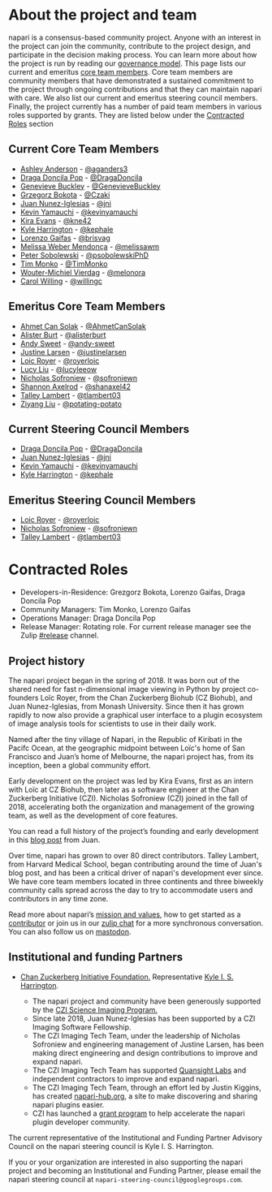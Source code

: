 # About the project and team

napari is a consensus-based community project. Anyone with an interest in the project can join the community, contribute to the project design, and participate in the decision making process. You can learn more about how the project is run by reading our [governance model](napari-governance). This page lists our current and emeritus [core team members](governance.md#core-team-members). Core team members are community members that have demonstrated a sustained commitment to the project through ongoing contributions and that they can maintain napari with care. We also list our current and emeritus steering council members. Finally, the project currently has a number of paid team members in various roles supported by grants. They are listed below under the [Contracted Roles](#contracted-roles) section 

## Current Core Team Members

- [Ashley Anderson](https://github.com/napari/napari/commits?author=aganders3) - [@aganders3](https://github.com/aganders3)
- [Draga Doncila Pop](https://github.com/napari/napari/commits?author=DragaDoncila) - [@DragaDoncila](https://github.com/DragaDoncila)
- [Genevieve Buckley](https://github.com/napari/napari/commits?author=GenevieveBuckley) - [@GenevieveBuckley](https://github.com/GenevieveBuckley)
- [Grzegorz Bokota](https://github.com/napari/napari/commits?author=Czaki) - [@Czaki](https://github.com/Czaki)
- [Juan Nunez-Iglesias](https://github.com/napari/napari/commits?author=jni) - [@jni](https://github.com/jni)
- [Kevin Yamauchi](https://github.com/napari/napari/commits?author=kevinyamauchi) - [@kevinyamauchi](https://github.com/kevinyamauchi)
- [Kira Evans](https://github.com/napari/napari/commits?author=kne42) - [@kne42](https://github.com/kne42)
- [Kyle Harrington](https://github.com/napari/napari/commits?author=kephale) - [@kephale](https://github.com/kephale)
- [Lorenzo Gaifas](https://github.com/napari/napari/commits?author=brisvag) - [@brisvag](https://github.com/brisvag)
- [Melissa Weber Mendonça](https://github.com/napari/napari/commits?author=melissawm) - [@melissawm](https://github.com/melissawm)
- [Peter Sobolewski](https://github.com/napari/napari/commits?author=psobolewskiPhD) - [@psobolewskiPhD](https://github.com/psobolewskiPhD)
- [Tim Monko](https://github.com/napari/napari/commits?author:timmonko) - [@TimMonko](https://github.com/TimMonko)
- [Wouter-Michiel Vierdag](https://github.com/napari/napari/commits?author=melonora) - [@melonora](https://github.com/melonora)
- [Carol Willing](https://github.com/napari/napari/commits?author=willingc) - [@willingc](https://github.com/willingc)


## Emeritus Core Team Members

- [Ahmet Can Solak](https://github.com/napari/napari/commits?author=AhmetCanSolak) - [@AhmetCanSolak](https://github.com/AhmetCanSolak)
- [Alister Burt](https://github.com/napari/napari/commits?author=alisterburt) - [@alisterburt](https://github.com/alisterburt)
- [Andy Sweet](https://github.com/napari/napari/commits?author=andy-sweet) - [@andy-sweet](https://github.com/andy-sweet)
- [Justine Larsen](https://github.com/napari/napari/commits?author=justinelarsen) - [@justinelarsen](https://github.com/justinelarsen)
- [Loic Royer](https://github.com/napari/napari/commits?author=royerloic) - [@royerloic](https://github.com/royerloic)
- [Lucy Liu](https://github.com/napari/napari/commits?author=lucyleeow) - [@lucyleeow](https://github.com/lucyleeow)
- [Nicholas Sofroniew](https://github.com/napari/napari/commits?author=sofroniewn) - [@sofroniewn](https://github.com/sofroniewn)
- [Shannon Axelrod](https://github.com/napari/napari/commits?author=shanaxel42) - [@shanaxel42](https://github.com/shanaxel42)
- [Talley Lambert](https://github.com/napari/napari/commits?author=tlambert03) - [@tlambert03](https://github.com/tlambert03)
- [Ziyang Liu](https://github.com/napari/napari/commits?author=potating-potato) - [@potating-potato](https://github.com/potating-potato)

## Current Steering Council Members

- [Draga Doncila Pop](https://github.com/napari/napari/commits?author=DragaDoncila) - [@DragaDoncila](https://github.com/DragaDoncila)
- [Juan Nunez-Iglesias](https://github.com/napari/napari/commits?author=jni) - [@jni](https://github.com/jni)
- [Kevin Yamauchi](https://github.com/napari/napari/commits?author=kevinyamauchi) - [@kevinyamauchi](https://github.com/kevinyamauchi)
- [Kyle Harrington](https://github.com/napari/napari/commits?author=kephale) - [@kephale](https://github.com/kephale)

## Emeritus Steering Council Members

- [Loic Royer](https://github.com/napari/napari/commits?author=royerloic) - [@royerloic](https://github.com/royerloic)
- [Nicholas Sofroniew](https://github.com/napari/napari/commits?author=sofroniewn) - [@sofroniewn](https://github.com/sofroniewn)
- [Talley Lambert](https://github.com/napari/napari/commits?author=tlambert03) - [@tlambert03](https://github.com/tlambert03)

# Contracted Roles

- Developers-in-Residence: Grezgorz Bokota, Lorenzo Gaifas, Draga Doncila Pop
- Community Managers: Tim Monko, Lorenzo Gaifas
- Operations Manager: Draga Doncila Pop
- Release Manager: Rotating role. For current release manager see the Zulip [#release](https://napari.zulipchat.com/#narrow/channel/215289-release) channel.

## Project history

The napari project began in the spring of 2018. It was born out of the shared need for fast n-dimensional image viewing in Python by project co-founders Loïc Royer, from the Chan Zuckerberg Biohub (CZ Biohub), and Juan Nunez-Iglesias, from Monash University. Since then it has grown rapidly to now also provide a graphical user interface to a plugin ecosystem of image analysis tools for scientists to use in their daily work.

Named after the tiny village of Napari, in the Republic of Kiribati in the Pacifc Ocean, at the geographic midpoint between Loïc's home of San Francisco and Juan’s home of Melbourne, the napari project has, from its inception, been a global community effort.

Early development on the project was led by Kira Evans, first as an intern with Loïc at CZ Biohub, then later as a software engineer at the Chan Zuckerberg Initiative (CZI). Nicholas Sofroniew (CZI) joined in the fall of 2018, accelerating both the organization and management of the growing team, as well as the development of core features.

You can read a full history of the project’s founding and early development in this [blog post](https://ilovesymposia.com/2019/10/24/introducing-napari-a-fast-n-dimensional-image-viewer-in-python/) from Juan.

Over time, napari has grown to over 80 direct contributors. Talley Lambert, from Harvard Medical School, began contributing around the time of Juan's blog post, and has been a critical driver of napari's development ever since. We have core team members located in three continents and three biweekly community calls spread across the day to try to accommodate users and contributors in any time zone.

Read more about napari’s [mission and values](https://napari.org/stable/community/mission_and_values.html), how to get started as a [contributor](https://napari.org/stable/developers/contributing.html) or join us in our [zulip chat](https://napari.zulipchat.com/login/) for a more synchronous conversation. You can also follow us on [mastodon](https://fosstodon.org/@napari).

## Institutional and funding Partners

- [Chan Zuckerberg Initiative Foundation.](https://chanzuckerberg.com/science) Representative [Kyle I. S. Harrington](https://github.com/kephale).

    - The napari project and community have been generously supported by the [CZI Science Imaging Program.](https://chanzuckerberg.com/science/programs-resources/imaging/)
    - Since late 2018, Juan Nunez-Iglesias has been supported by a CZI Imaging Software Fellowship.
    - The CZI Imaging Tech Team, under the leadership of Nicholas Sofroniew and engineering management of Justine Larsen, has been making direct engineering and design contributions to improve and expand napari.
    - The CZI Imaging Tech Team has supported [Quansight Labs](https://labs.quansight.org) and independent contractors to improve and expand napari.
    - The CZI Imaging Tech Team, through an effort led by Justin Kiggins, has created [napari-hub.org](https://www.napari-hub.org/), a site to make discovering and sharing napari plugins easier.
    - CZI has launched a [grant program](https://chanzuckerberg.com/rfa/napari-plugin-grants/) to help accelerate the napari plugin developer community.

The current representative of the Institutional and Funding Partner Advisory Council on the napari steering council is Kyle I. S. Harrington.

If you or your organization are interested in also supporting the napari project and becoming an Institutional and Funding Partner, please email the napari steering council at `napari-steering-council@googlegroups.com`.
